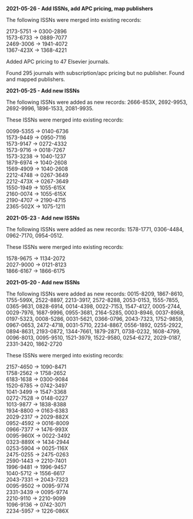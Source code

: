 **2021-05-26 - Add ISSNs, add APC pricing, map publishers**

The following ISSNs were merged into existing records:

2173-5751 -> 0300-2896  
1573-6733 -> 0889-7077  
2469-3006 -> 1941-4072  
1367-423X -> 1368-4221  

Added APC pricing to 47 Elsevier journals.

Found 295 journals with subscription/apc pricing but no publisher. Found and mapped publishers.

**2021-05-25 - Add new ISSNs**

The following ISSNs were added as new records: 2666-853X, 2692-9953, 2692-9996, 1896-1533, 2081-9935.

These ISSNs were merged into existing records:

0099-5355 -> 0140-6736  
1573-9449 -> 0950-7116  
1573-9147 -> 0272-4332  
1573-9716 -> 0018-7267  
1573-3238 -> 1040-1237  
1879-6974 -> 1040-2608  
1569-4909 -> 1040-2608  
2212-4748 -> 0267-3649  
2212-473X -> 0267-3649  
1550-1949 -> 1055-615X  
2160-0074 -> 1055-615X  
2190-4707 -> 2190-4715  
2365-502X -> 1075-1211  

**2021-05-23 - Add new ISSNs**

The following ISSNs were added as new records: 1578-1771, 0306-4484, 0962-7170, 0954-0512.

These ISSNs were merged into existing records:

1578-9675 -> 1134-2072  
2027-9000 -> 0121-8123  
1866-6167 -> 1866-6175  

**2021-05-20 - Add new ISSNs**

The following ISSNs were added as new records: 0015-8209, 1867-8610, 1755-599X, 2522-8897, 2213-3917, 2572-8288, 
2053-0153, 1555-7855, 0365-9631, 0828-6914, 0014-4398, 0022-7153, 1547-4127, 0005-2744, 0029-7976, 1687-9996, 
0955-3681, 2164-5285, 0003-8946, 0037-8968, 0197-5323, 0008-5286, 0031-5621, 0366-0796, 2043-7323, 1752-9859, 
0967-0653, 2472-4718, 0031-5710, 2234-8867, 0556-1892, 0255-2922, 0894-8631, 2193-0872, 1344-7661, 1879-2871, 0738-0232, 
1608-4799, 0096-8013, 0095-9510, 1521-3979, 1522-9580, 0254-6272, 2029-0187, 2331-3420, 1862-2720  

These ISSNs were merged into existing records:

2157-4650 -> 1090-8471  
1758-2562 -> 1758-2652  
6183-1638 -> 0300-9084  
1520-6785 -> 0742-3497  
1041-3499 -> 1547-3368  
0272-7528 -> 0148-0227  
1013-9877 -> 1838-8388  
1934-8800 -> 0163-6383  
2029-2317 -> 2029-882X  
0952-4592 -> 0016-8009  
0966-7377 -> 1476-993X  
0095-960X -> 0022-3492  
0323-889X -> 1434-2944  
0253-5904 -> 0025-116X   
2475-0255 -> 2475-0263  
2590-1443 -> 2210-7401  
1996-9481 -> 1996-9457  
1040-5712 -> 1556-6617  
2043-7331 -> 2043-7323  
0095-9502 -> 0095-9774  
2331-3439 -> 0095-9774  
2210-9110 -> 2210-9099  
1096-9136 -> 0742-3071  
2234-5957 -> 1226-086X  